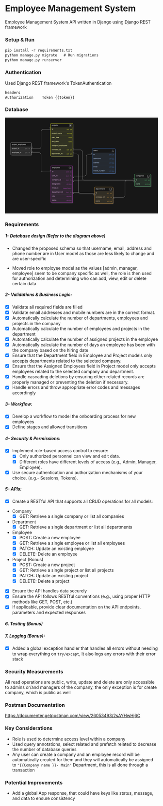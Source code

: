 # Employee Management System

Employee Management System API written in Django using Django REST framework

### Setup & Run

```
pip install -r requirements.txt
python manage.py migrate   # Run migrations
python manage.py runserver
```

### Authentication

Used Django REST framework's TokenAuthentication

```
headers
Authorization    Token {{token}}
```

### Database

![image](.github/diagram.png)

### Requirements

##### 1- Database design (Refer to the diagram above)

- Changed the proposed schema so that username, email, address and phone number are in User model as those are less likely to change and are user-specific

- Moved role to employee model as the values [admin, manager, employee] seem to be company specific as well, the role is then used for authorization and determining who can add, view, edit or delete certain data

##### 2- Validations & Business Logic:

- [x] Validate all required fields are filled
- [x] Validate email addresses and mobile numbers are in the correct format.
- [x] Automatically calculate the number of departments, employees and projects in the company
- [x] Automatically calculate the number of employees and projects in the department
- [x] Automatically calculate the number of assigned projects in the employee
- [x] Automatically calculate the number of days an employee has been with the company based on the hiring
      date
- [x] Ensure that the Department field in Employee and Project models only accepts departments related to
      the selected company.
- [x] Ensure that the Assigned Employees field in Project model only accepts employees related to the
      selected company and department.
- [x] Handle cascading deletions by ensuring either related records are properly managed or preventing the
      deletion if necessary.
- [x] Handle errors and throw appropriate error codes and messages accordingly

##### 3- Workflow:

- [x] Develop a workflow to model the onboarding process for new employees
- [x] Define stages and allowed transitions

##### 4- Security & Permissions:

- [x] Implement role-based access control to ensure:
  - [x] Only authorized personnel can view and edit data.
  - [x] Different roles have different levels of access (e.g., Admin, Manager, Employee).
- [x] Use secure authentication and authorization mechanisms of your choice. (e.g.- Sessions, Tokens).

##### 5- APIs:

- [x] Create a RESTful API that supports all CRUD operations for all models:
- Company
  - [x] GET: Retrieve a single company or list all companies
- Department
  - [x] GET: Retrieve a single department or list all departments
- Employee
  - [x] POST: Create a new employee
  - [x] GET: Retrieve a single employee or list all employees
  - [x] PATCH: Update an existing employee
  - [x] DELETE: Delete an employee
- Project (Bonus)
  - [x] POST: Create a new project
  - [x] GET: Retrieve a single project or list all projects
  - [x] PATCH: Update an existing project
  - [x] DELETE: Delete a project
- [x] Ensure the API handles data securely
- [x] Ensure the API follows RESTful conventions (e.g., using proper HTTP methods like GET, POST, etc.)
- [x] If applicable, provide clear documentation on the API endpoints, parameters and expected responses

##### 6. Testing (Bonus)

##### 7. Logging (Bonus):

- [x] Added a global exception handler that handles all errors without needing to wrap everything on `try/except`, It also logs any errors with their error stack

### Security Measurements

All read operations are public, write, update and delete are only accessible to admins or/and managers of the company, the only exception is for create company, which is public as well

### Postman Documentation

https://documenter.getpostman.com/view/26053493/2sAYHwHj6C

### Key Considerations

- Role is used to determine access level within a company
- Used query annotations, select related and prefetch related to decrease the number of database queries
- Any user can create a company and an employee record will be automatically created for them and they will automatically be assigned to `"{{Company name }}- Main"` Department, this is all done through a transaction


### Potential Improvements
- Add a global App response, that could have keys like status, message, and data to ensure consistency